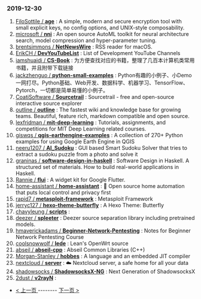 ### 2019-12-30 
1. [
        FiloSottile /
**age**](https://github.com/FiloSottile/age) : A simple, modern and secure encryption tool with small explicit keys, no config options, and UNIX-style composability.
1. [
        microsoft /
**nni**](https://github.com/microsoft/nni) : An open source AutoML toolkit for neural architecture search, model compression and hyper-parameter tuning.
1. [
        brentsimmons /
**NetNewsWire**](https://github.com/brentsimmons/NetNewsWire) : RSS reader for macOS.
1. [
        ErikCH /
**DevYouTubeList**](https://github.com/ErikCH/DevYouTubeList) : List of Development YouTube Channels
1. [
        iamshuaidi /
**CS-Book**](https://github.com/iamshuaidi/CS-Book) : 为方便查找对应的书籍，整理了几百本计算机类常用书籍，并且附带下载链接
1. [
        jackzhenguo /
**python-small-examples**](https://github.com/jackzhenguo/python-small-examples) : Python有趣的小例子、小Demo一网打尽。Python基础、Web开发、数据科学、机器学习、TensorFlow、Pytorch，一切都是简单易懂的小例子。
1. [
        CoatiSoftware /
**Sourcetrail**](https://github.com/CoatiSoftware/Sourcetrail) : Sourcetrail - free and open-source interactive source explorer
1. [
        outline /
**outline**](https://github.com/outline/outline) : The fastest wiki and knowledge base for growing teams. Beautiful, feature rich, markdown compatible and open source.
1. [
        lexfridman /
**mit-deep-learning**](https://github.com/lexfridman/mit-deep-learning) : Tutorials, assignments, and competitions for MIT Deep Learning related courses.
1. [
        giswqs /
**qgis-earthengine-examples**](https://github.com/giswqs/qgis-earthengine-examples) : A collection of 270+ Python examples for using Google Earth Engine in QGIS
1. [
        neeru1207 /
**AI_Sudoku**](https://github.com/neeru1207/AI_Sudoku) : GUI based Smart Sudoku Solver that tries to extract a sudoku puzzle from a photo and solve it
1. [
        graninas /
**software-design-in-haskell**](https://github.com/graninas/software-design-in-haskell) : Software Design in Haskell. A structured set of materials. How to build real-world applications in Haskell.
1. [
        Rannie /
**flui**](https://github.com/Rannie/flui) : A widget kit for Google Flutter.
1. [
        home-assistant /
**home-assistant**](https://github.com/home-assistant/home-assistant) : 🏡 Open source home automation that puts local control and privacy first
1. [
        rapid7 /
**metasploit-framework**](https://github.com/rapid7/metasploit-framework) : Metasploit Framework
1. [
        jerryc127 /
**hexo-theme-butterfly**](https://github.com/jerryc127/hexo-theme-butterfly) : A Hexo Theme: Butterfly
1. [
        chavyleung /
**scripts**](https://github.com/chavyleung/scripts) : 
1. [
        deezer /
**spleeter**](https://github.com/deezer/spleeter) : Deezer source separation library including pretrained models.
1. [
        hmaverickadams /
**Beginner-Network-Pentesting**](https://github.com/hmaverickadams/Beginner-Network-Pentesting) : Notes for Beginner Network Pentesting Course
1. [
        coolsnowwolf /
**lede**](https://github.com/coolsnowwolf/lede) : Lean's OpenWrt source
1. [
        abseil /
**abseil-cpp**](https://github.com/abseil/abseil-cpp) : Abseil Common Libraries (C++)
1. [
        Morgan-Stanley /
**hobbes**](https://github.com/Morgan-Stanley/hobbes) : A language and an embedded JIT compiler
1. [
        nextcloud /
**server**](https://github.com/nextcloud/server) : ☁️ Nextcloud server, a safe home for all your data
1. [
        shadowsocks /
**ShadowsocksX-NG**](https://github.com/shadowsocks/ShadowsocksX-NG) : Next Generation of ShadowsocksX
1. [
        2dust /
**v2rayN**](https://github.com/2dust/v2rayN) :  

- [ < 上一页 ](https://github.com/able8/github-trending-daily-record/blob/master/2019-12-29.md) -------- [ 下一页 > ](https://github.com/able8/github-trending-daily-record/blob/master/2019-12-31.md)